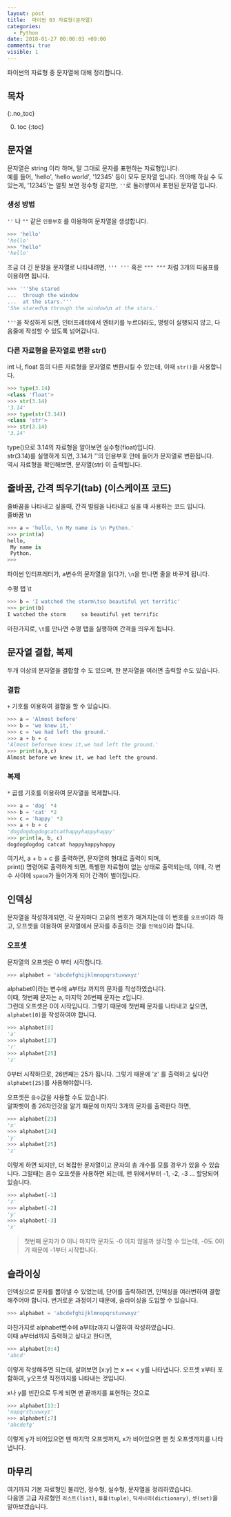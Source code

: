 ```yaml
---
layout: post
title:  파이썬 03 자료형(문자열)
categories:
  - Python
date: 2018-01-27 00:00:03 +09:00
comments: true
visible: 1
---
```


파이썬의 자료형 중 문자열에 대해 정리합니다.

## 목차
{:.no_toc}

0. toc
{:toc}


## 문자열
문자열은 string 이라 하며, 말 그대로 문자를 표현하는 자료형입니다. <br >
예를 들어, 'hello', 'hello world', '12345' 등이 모두 문자열 입니다. 의아해 하실 수 도 있는게, '12345'는 얼핏 보면 정수형 같지만, `''`로 둘러쌓여서 표현된 문자열 입니다.

### 생성 방법
`''` 나 `""` 같은 `인용부호` 를 이용하여 문자열을 생성합니다.

```py
>>> 'hello'
'hello'
>>> "hello"
'hello'
```

조금 더 긴 문장을 문자열로 나타내려면, `''' '''` 혹은 `""" """` 처럼 3개의 따옴표를 이용하면 됩니다.

```py
>>> '''She stared
...  through the window
...  at the stars.'''
'She stared\n through the window\n at the stars.'
```

`'''`을 작성하게 되면, 인터프레터에서 엔터키를 누르더라도, 명령이 실행되지 않고, 다음줄에 작성할 수 있도록 넘어갑니다.

### 다른 자료형을 문자열로 변환 str()
int 나, float 등의 다른 자료형을 문자열로 변환시킬 수 있는데, 이때 `str()`을 사용합니다.

```py
>>> type(3.14)
<class 'float'>
>>> str(3.14)
'3.14'
>>> type(str(3.14))
<class 'str'>
>>> str(3.14)
'3.14'
```

type()으로 3.14의 자료형을 알아보면 실수형(float)입니다. <br />
str(3.14)를 실행하게 되면, 3.14가 ''의 인용부호 안에 들어가 문자열로 변환됩니다. <br />
역시 자료형을 확인해보면, 문자열(str) 이 출력됩니다.


## 줄바꿈, 간격 띄우기(tab) (이스케이프 코드)
줄바꿈을 나타내고 싶을때, 간격 벌림을 나타내고 싶을 때 사용하는 코드 입니다. <br />
줄바꿈 \n <br />
```py
>>> a = 'hello, \n My name is \n Python.'
>>> print(a)
hello,
 My name is
 Python.
>>>
```
파이썬 인터프레터가, a변수의 문자열을 읽다가, `\n`을 만나면 줄을 바꾸게 됩니다. <br />

수평 탭 \t <br />
```py
>>> b = 'I watched the storm\tso beautiful yet terrific'
>>> print(b)
I watched the storm	    so beautiful yet terrific
```

마찬가지로, `\t`를 만나면 수평 탭을 실행하여 간격을 띄우게 됩니다.

## 문자열 결합, 복제
두개 이상의 문자열을 결합할 수 도 있으며, 한 문자열을 여러면 출력할 수도 있습니다.

### 결합
`+` 기호를 이용하여 결합을 할 수 있습니다.
```py
>>> a = 'Almost before'
>>> b = 'we knew it,'
>>> c = 'we had left the ground.'
>>> a + b + c
'Almost beforewe knew it,we had left the ground.'
>>> print(a,b,c)
Almost before we knew it, we had left the ground.
```

### 복제
`*` 곱셈 기호를 이용하여 문자열을 복제합니다.
```py
>>> a = 'dog' *4
>>> b = 'cat' *2
>>> c = 'happy' *3
>>> a + b + c
'dogdogdogdogcatcathappyhappyhappy'
>>> print(a, b, c)
dogdogdogdog catcat happyhappyhappy
```

여기서, a + b + c 를 출력하면, 문자열의 형대로 출력이 되며, <br />
print() 명령어로 출력하게 되면, 특별한 자료형이 없는 상태로 출력되는데, 이때, 각 변수 사이에 `space`가 들어가게 되어 간격이 벌어집니다.

<!-- ad -->

## 인덱싱
문자열을 작성하게되면, 각 문자마다 고유의 번호가 매겨지는데 이 번호를 `오프셋`이라 하고, 오프셋을 이용하여 문자열에서 문자를 추출하는 것을 `인덱싱`이라 합니다.

### 오프셋
문자열의 오프셋은 0 부터 시작합니다.

```py
>>> alphabet = 'abcdefghijklmnopqrstuvwxyz'
```
alphabet이라는 변수에 a부터z 까지의 문자를 작성하였습니다. <br />
이때, 첫번째 문자는 a, 마지막 26번째 문자는 z입니다. <br />
그런데 오프셋은 0이 시작입니다. 그렇기 때문에 첫번째 문자를 나타내고 싶으면, `alphabet[0]`을 작성하여야 합니다.

```py
>>> alphabet[0]
'a'
>>> alphabet[17]
'r'
>>> alphabet[25]
'z'
```

0부터 시작하므로, 26번째는 25가 됩니다. 그렇기 때문에 'z' 를 출력하고 싶다면 `alphabet[25]`를 사용해야합니다.


오프셋은 `음수`값을 사용할 수도 있습니다. <br />
알파벳이 총 26자인것을 알기 떄문에 마지막 3개의 문자를 출력한다 하면,
```py
>>> alphabet[23]
'x'
>>> alphabet[24]
'y'
>>> alphabet[25]
'z'
```
이렇게 하면 되지만, 더 복잡한 문자열이고 문자의 총 개수를 모를 경우가 있을 수 있습니다. 그럴때는 음수 오프셋을 사용하면 되는데, 맨 뒤에서부터 -1, -2, -3 ... 할당되어 있습니다.

```py
>>> alphabet[-1]
'z'
>>> alphabet[-2]
'y'
>>> alphabet[-3]
'x'
```

> 첫번째 문자가 0 이니 마지막 문자도 -0 이지 않을까 생각할 수 있는데, -0도 0이기 때문에 -1부터 시작합니다.

## 슬라이싱
인덱싱으로 문자를 뽑아낼 수 있었는데, 단어를 출력하려면, 인덱싱을 여러번하여 결합해주어야 합니다. 번거로운 과정이기 때문에, 슬라이싱을 도입할 수 있습니다.
```py
>>> alphabet = 'abcdefghijklmnopqrstuvwxyz'
```

마찬가지로 alphabet변수에 a부터z까지 나열하여 작성하였습니다. <br />
이때 a부터d까지 출력하고 싶다고 한다면,
```py
>>> alphabet[0:4]
'abcd'
```

이렇게 작성해주면 되는데, 살펴보면 [x:y] 는 x =< < y를 나타냅니다. 오프셋 x부터 포함하여, y오프셋 직전까지를 나타내는 것입니다.

x나 y를 빈칸으로 두게 되면 맨 끝까지를 표현하는 것으로
```py
>>> alphabet[13:]
'nopqrstuvwxyz'
>>> alphabet[:7]
'abcdefg'
```

이렇게 y가 비어있으면 맨 마지막 오프셋까지, x가 비어있으면 맨 첫 오프셋까지를 나타냅니다.

## 마무리
여기까지 기본 자료형인 불리언, 정수형, 실수형, 문자열을 정리하였습니다. <br />
다음엔 고급 자료형인 `리스트(list)`, `튜플(tuple)`, `딕셔너리(dictionary)`, `셋(set)`을 알아보겠습니다.
